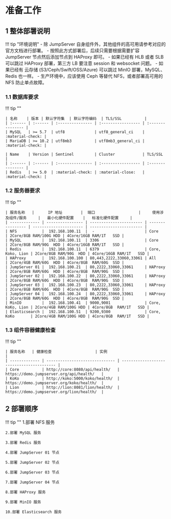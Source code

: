 # 准备工作
## 1 整体部署说明
!!! tip "环境说明"
    - 除 JumpServer 自身组件外，其他组件的高可用请参考对应的官方文档进行部署。
    - 按照此方式部署后，后续只需要根据需要扩容 JumpServer 节点然后添加节点到 HAProxy 即可。
    - 如果已经有 HLB 或者 SLB 可以跳过 HAProxy 部署，第三方 LB 要注意 session 和 websocket 问题。
    - 如果已经有 云存储 (S3/Ceph/Swift/OSS/Azure) 可以跳过 MinIO 部署，MySQL、Redis 也一样。
    - 生产环境中，应该使用 Ceph 等替代 NFS，或者部署高可用的 NFS 防止单点故障。

### 1.1 数据库要求
!!! tip ""

    | 名称    | 版本 | 默认字符集  | 默认字符编码  | TLS/SSL          |
    | :------ | :------ | :--------------- | :----------------- | :--------------- |
    | MySQL   | >= 5.7  | utf8             | utf8_general_ci    | :material-check: |
    | MariaDB | >= 10.2 | utf8mb3          | utf8mb3_general_ci | :material-check: |
    
    | Name    | Version | Sentinel         | Cluster            | TLS/SSL          |
    | :------ | :------ | :--------------- | :----------------- | :--------------- |
    | Redis   | >= 5.0  | :material-check: | :material-close:   | :material-check: |
    
### 1.2 服务器要求
!!! tip ""

    | 服务名称   |      IP 地址        |  端口                   |     使用涉及组件/服务     |   最小化硬件配置    |   标准化硬件配置     |
    | ------------- | ---------------- | ----------------------- | ---------------- | ---------------------- | ----------------------- |
    | NFS           |  192.168.100.11  |  -                      | Core             | 2Core/8GB RAM/100G HDD | 4Core/16GB RAM/1T   SSD |
    | MySQL         |  192.168.100.11  | 3306                    | Core             | 2Core/8GB RAM/90G  HDD | 4Core/16GB RAM/1T   SSD |
    | Redis         |  192.168.100.11  | 6379                    | Core, Koko, Lion | 2Core/8GB RAM/90G  HDD | 4Core/16GB RAM/1T   SSD |
    | HAProxy       |  192.168.100.100 | 80,443,2222,33060,33061 | All              | 2Core/4GB RAM/60G  HDD | 4Core/8GB  RAM/60G  SSD |
    | JumpServer 01 |  192.168.100.21  | 80,2222,33060,33061     | HAProxy          | 2Core/8GB RAM/60G  HDD | 4Core/8GB  RAM/90G  SSD |
    | JumpServer 02 |  192.168.100.22  | 80,2222,33060,33061     | HAProxy          | 2Core/8GB RAM/60G  HDD | 4Core/8GB  RAM/90G  SSD |
    | JumpServer 03 |  192.168.100.23  | 80,2222,33060,33061     | HAProxy          | 2Core/8GB RAM/60G  HDD | 4Core/8GB  RAM/90G  SSD |
    | JumpServer 04 |  192.168.100.24  | 80,2222,33060,33061     | HAProxy          | 2Core/8GB RAM/60G  HDD | 4Core/8GB  RAM/90G  SSD |
    | MinIO         |  192.168.100.41  | 9000,9001               | Core, KoKo, Lion | 2Core/4GB RAM/100G HDD | 4Core/8GB  RAM/1T   SSD |
    | Elasticsearch |  192.168.100.51  | 9200,9300               | Core, KoKo       | 2Core/4GB RAM/100G HDD | 4Core/8GB  RAM/1T   SSD |
    
### 1.3 组件容器健康检查
!!! tip ""

    | 服务名称   | 健康检查                   | 实例                                   |
    | ------------- | ------------------------------ | ----------------------------------------- |
    | Core          | http://core:8080/api/health/   | https://demo.jumpserver.org/api/health/   |
    | KoKo          | http://koko:5000/koko/health/  | https://demo.jumpserver.org/koko/health/  |
    | Lion          | http://lion:8081/lion/health/  | https://demo.jumpserver.org/lion/health/  |

## 2 部署顺序
!!! tip ""
    1.部署 NFS 服务

    2.部署 MySQL 服务

    3.部署 Redis 服务

    4.部署 JumpServer 01 节点 

    5.部署 JumpServer 02 节点 

    6.部署 JumpServer 03 节点 

    7.部署 JumpServer 04 节点 

    8.部署 HAProxy 服务 

    9.部署 MinIO 服务 
    
    10.部署 Elasticsearch 服务 